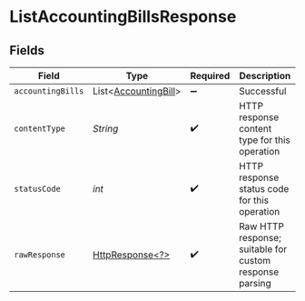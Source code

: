 # ListAccountingBillsResponse


## Fields

| Field                                                                                                                | Type                                                                                                                 | Required                                                                                                             | Description                                                                                                          |
| -------------------------------------------------------------------------------------------------------------------- | -------------------------------------------------------------------------------------------------------------------- | -------------------------------------------------------------------------------------------------------------------- | -------------------------------------------------------------------------------------------------------------------- |
| `accountingBills`                                                                                                    | List\<[AccountingBill](../../models/shared/AccountingBill.md)>                                                       | :heavy_minus_sign:                                                                                                   | Successful                                                                                                           |
| `contentType`                                                                                                        | *String*                                                                                                             | :heavy_check_mark:                                                                                                   | HTTP response content type for this operation                                                                        |
| `statusCode`                                                                                                         | *int*                                                                                                                | :heavy_check_mark:                                                                                                   | HTTP response status code for this operation                                                                         |
| `rawResponse`                                                                                                        | [HttpResponse\<?>](https://docs.oracle.com/en/java/javase/11/docs/api/java.net.http/java/net/http/HttpResponse.html) | :heavy_check_mark:                                                                                                   | Raw HTTP response; suitable for custom response parsing                                                              |